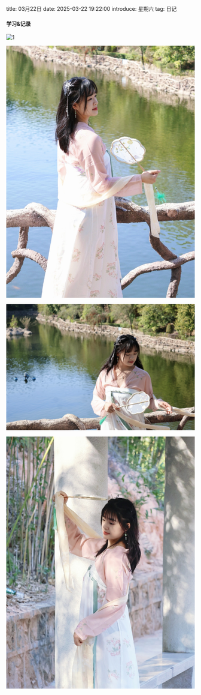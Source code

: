 title: 03月22日
date: 2025-03-22 19:22:00
introduce: 星期六
tag: 日记

#### 学习&记录
![1](/static/img/2025/03/22/1.jpg)

![2](/static/img/2025/03/22/2.jpg)

![3](/static/img/2025/03/22/3.jpg)

![4](/static/img/2025/03/22/4.jpg)

